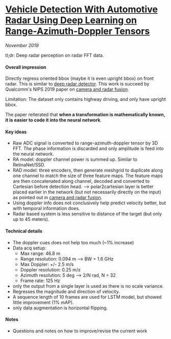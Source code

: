 # [Vehicle Detection With Automotive Radar Using Deep Learning on Range-Azimuth-Doppler Tensors](http://openaccess.thecvf.com/content_ICCVW_2019/papers/CVRSUAD/Major_Vehicle_Detection_With_Automotive_Radar_Using_Deep_Learning_on_Range-Azimuth-Doppler_ICCVW_2019_paper.pdf)

_November 2019_

tl;dr: Deep radar perception on radar FFT data.

#### Overall impression
Directly regress oriented bbox (maybe it is even upright bbox) on front radar. This is similar to [deep radar detector](deep_radar_detector.md). 
This work is succeed by Qualcomm's NIPS 2019 paper on [camera and radar fusion](radar_camera_qcom.md).

Limitation: The dataset only contains highway driving, and only have upright bbox.

The paper reiterated that **when a transformation is mathematically known, it is easier to code it into the neural network**.


#### Key ideas
- Raw ADC signal is converted to range-azimuth-doppler tensor by 3D FFT. The phase information is discarded and only amplitude is feed into the neural network.
- RA model: doppler channel power is summed up. Similar to RetinaNet/SSD. 
- RAD model: three encoders, then generate meshgrid to duplicate along one channel to match the size of three feature maps. The feature maps are then concatenated along channel, decoded and converted to Cartesian before detection head. --> polar2cartesian layer is better placed earlier in the network (but not necessarily directly on the input) as pointed out in [camera and radar fusion](radar_camera_qcom.md).
- Using doppler info does not conclusively help predict velocity better, but with temporal information does.
- Radar based system is less sensitive to distance of the target (but only up to 45 meters).

#### Technical details
- The doppler cues does not help too much (~1% increase)
- Data acq setup:
	- Max range: 46.8 m
	- Range resolution: 0.094 m --> BW = 1.6 GHz
	- Max Doppler: +/- 2.5 m/s
	- Doppler resolution: 0.25 m/s
	- Azimuth resolution: 5 deg --> 2/N rad, N = 32
	- Frame rate: 125 Hz
- only the output from a single layer is used as there is no scale variance. 
- Regresses the magnitude and direction of velocity.
- A sequence length of 10 frames are used for LSTM model, but showed little improvement (1% mAP).
- only data augmentation is horizontal flipping. 

#### Notes
- Questions and notes on how to improve/revise the current work  

